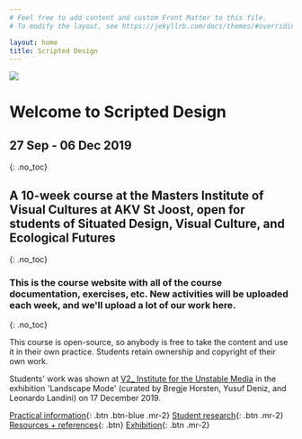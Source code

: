 ```yaml
---
# Feel free to add content and custom Front Matter to this file.
# To modify the layout, see https://jekyllrb.com/docs/themes/#overriding-theme-defaults

layout: home
title: Scripted Design
---
```






![](/assets/net-int1.jpg)



# Welcome to Scripted Design

## 27 Sep - 06 Dec 2019
{: .no_toc}

## A 10-week course at the Masters Institute of Visual Cultures at AKV St Joost, open for students of Situated Design, Visual Culture, and Ecological Futures
{: .no_toc}

### This is the course website with all of the course documentation, exercises, etc. New activities will be uploaded each week, and we'll upload a lot of our work here.
{: .no_toc}

This course is open-source, so anybody is free to take the content and use it in their own practice. Students retain ownership and copyright of their own work.

Students' work was shown at [V2_ Institute for the Unstable Media](https://v2.nl/events/film-exhibition-landscape-mode-1) in the exhibition 'Landscape Mode' (curated by Bregje Horsten, Yusuf Deniz, and Leonardo Landini) on 17 December 2019.

[Practical information](/about/){: .btn .btn-blue .mr-2} [Student research](/research/){: .btn .mr-2} [Resources + references](/resources/){: .btn} [Exhibition](/exhibition/){: .btn .mr-2}
